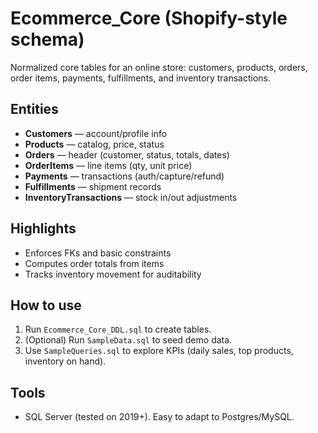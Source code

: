 # Ecommerce_Core (Shopify-style schema)

Normalized core tables for an online store: customers, products, orders, order items, payments, fulfillments, and inventory transactions.

## Entities
- **Customers** — account/profile info
- **Products** — catalog, price, status
- **Orders** — header (customer, status, totals, dates)
- **OrderItems** — line items (qty, unit price)
- **Payments** — transactions (auth/capture/refund)
- **Fulfillments** — shipment records
- **InventoryTransactions** — stock in/out adjustments

## Highlights
- Enforces FKs and basic constraints
- Computes order totals from items
- Tracks inventory movement for auditability

## How to use
1. Run `Ecommerce_Core_DDL.sql` to create tables.
2. (Optional) Run `SampleData.sql` to seed demo data.
3. Use `SampleQueries.sql` to explore KPIs (daily sales, top products, inventory on hand).

## Tools
- SQL Server (tested on 2019+). Easy to adapt to Postgres/MySQL.
